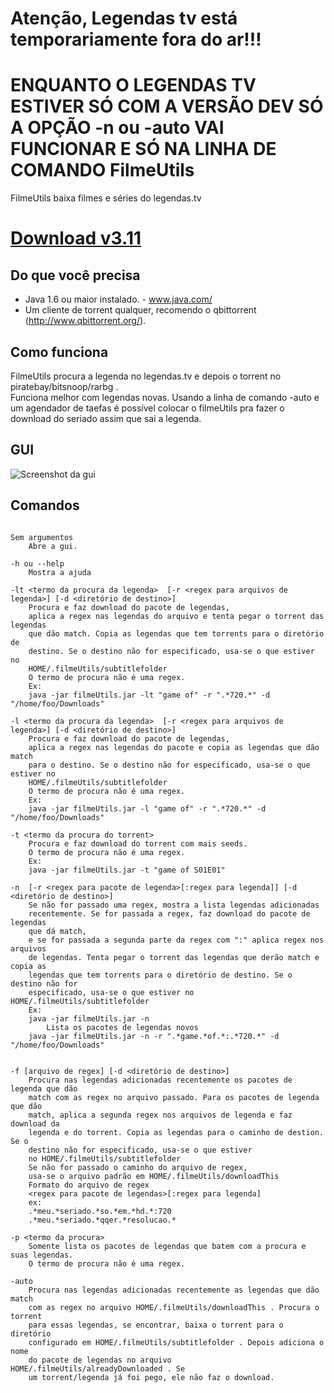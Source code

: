 Atenção, Legendas tv está temporariamente fora do ar!!!
====================

ENQUANTO O LEGENDAS TV ESTIVER SÓ COM A VERSÃO DEV
SÓ A OPÇÃO -n ou -auto VAI FUNCIONAR
E SÓ NA LINHA DE COMANDO
FilmeUtils
====================

FilmeUtils baixa filmes e séries do legendas.tv  

[Download v3.11](https://www.dropbox.com/s/vtsa54ervupiqhm/filmeUtils.jar)
=============


Do que você precisa  
--------------------- 
 - Java 1.6 ou maior instalado. - www.java.com/  
 - Um cliente de torrent qualquer, recomendo o qbittorrent (http://www.qbittorrent.org/).  

Como funciona  
---------------------
FilmeUtils procura a legenda no legendas.tv e depois o torrent no piratebay/bitsnoop/rarbg .  
Funciona melhor com legendas novas. Usando a linha de comando -auto e um agendador de taefas
é possível colocar o filmeUtils pra fazer o download do seriado assim que sai a legenda.  

GUI  
---------------------

![Screenshot da gui](https://raw.github.com/beothorn/FilmeUtils/master/gui.png "GUI")  

Comandos  
---------------------

<pre><code>
Sem argumentos  
	Abre a gui.  

-h ou --help  
	Mostra a ajuda  

-lt &lt;termo da procura da legenda&gt;  [-r &lt;regex para arquivos de legenda&gt;] [-d &lt;diretório de destino&gt;]  
	Procura e faz download do pacote de legendas,  
	aplica a regex nas legendas do arquivo e tenta pegar o torrent das legendas  
	que dão match. Copia as legendas que tem torrents para o diretório de  
	destino. Se o destino não for especificado, usa-se o que estiver no   
	HOME/.filmeUtils/subtitlefolder  
	O termo de procura não é uma regex.    
	Ex:  
	java -jar filmeUtils.jar -lt "game of" -r ".*720.*" -d "/home/foo/Downloads"  

-l &lt;termo da procura da legenda&gt;  [-r &lt;regex para arquivos de legenda&gt;] [-d &lt;diretório de destino&gt;]  
	Procura e faz download do pacote de legendas,   
	aplica a regex nas legendas do pacote e copia as legendas que dão match  
	para o destino. Se o destino não for especificado, usa-se o que estiver no  
	HOME/.filmeUtils/subtitlefolder  
	O termo de procura não é uma regex.
	Ex:  
	java -jar filmeUtils.jar -l "game of" -r ".*720.*" -d "/home/foo/Downloads"     

-t &lt;termo da procura do torrent&gt;  
	Procura e faz download do torrent com mais seeds.  
	O termo de procura não é uma regex.      
	Ex:  
	java -jar filmeUtils.jar -t "game of S01E01"  

-n  [-r &lt;regex para pacote de legenda&gt;[:regex para legenda]] [-d &lt;diretório de destino&gt;]  
	Se não for passado uma regex, mostra a lista legendas adicionadas  
	recentemente. Se for passada a regex, faz download do pacote de legendas  
	que dá match,  
	e se for passada a segunda parte da regex com ":" aplica regex nos arquivos  
	de legendas. Tenta pegar o torrent das legendas que derão match e copia as  
	legendas que tem torrents para o diretório de destino. Se o destino não for  
	especificado, usa-se o que estiver no HOME/.filmeUtils/subtitlefolder    
	Ex:  
	java -jar filmeUtils.jar -n  
		Lista os pacotes de legendas novos
	java -jar filmeUtils.jar -n -r ".*game.*of.*:.*720.*" -d "/home/foo/Downloads"  


-f [arquivo de regex] [-d &lt;diretório de destino&gt;]  
	Procura nas legendas adicionadas recentemente os pacotes de legenda que dão  
	match com as regex no arquivo passado. Para os pacotes de legenda que dão  
	match, aplica a segunda regex nos arquivos de legenda e faz download da    
	legenda e do torrent. Copia as legendas para o caminho de destion. Se o  
	destino não for	especificado, usa-se o que estiver  
	no HOME/.filmeUtils/subtitlefolder   
	Se não for passado o caminho do arquivo de regex,  
	usa-se o arquivo padrão em HOME/.filmeUtils/downloadThis  
	Formato do arquivo de regex  
	&lt;regex para pacote de legendas&gt;[:regex para legenda]  
	ex:  
	.*meu.*seriado.*so.*em.*hd.*:720  
	.*meu.*seriado.*qqer.*resolucao.*  

-p &lt;termo da procura&gt;  
	Somente lista os pacotes de legendas que batem com a procura e suas legendas.  
	O termo de procura não é uma regex.   
	
-auto
	Procura nas legendas adicionadas recentemente as legendas que dão match  
	com as regex no arquivo HOME/.filmeUtils/downloadThis . Procura o torrent  
	para essas legendas, se encontrar, baixa o torrent para o diretório  
	configurado em HOME/.filmeUtils/subtitlefolder . Depois adiciona o nome  
	do pacote de legendas no arquivo HOME/.filmeUtils/alreadyDownloaded . Se  
	um torrent/legenda já foi pego, ele não faz o download.
</code></pre>
